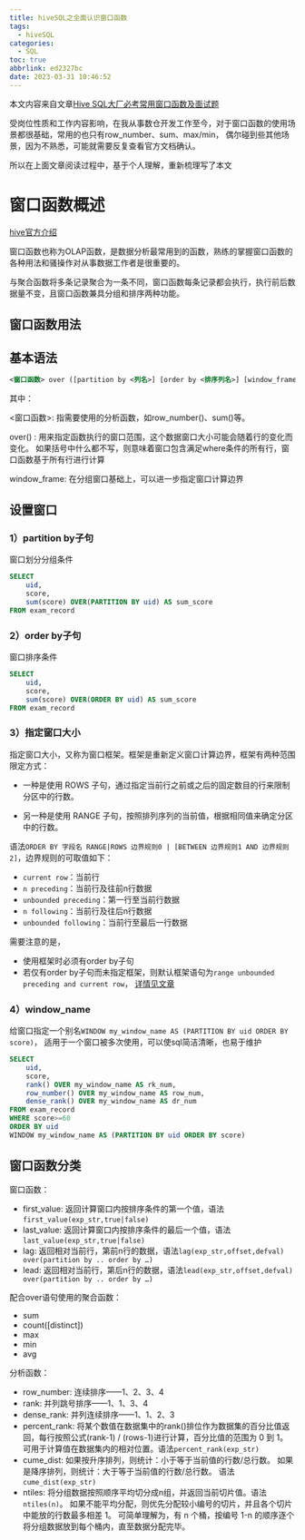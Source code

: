 ```yaml
---
title: hiveSQL之全面认识窗口函数
tags:
  - hiveSQL
categories:
  - SQL
toc: true
abbrlink: ed2327bc
date: 2023-03-31 10:46:52
---
```

本文内容来自文章[Hive SQL大厂必考常用窗口函数及面试题](https://mp.weixin.qq.com/s/VnQT-bidnJDduoLfJeRhxA)

受岗位性质和工作内容影响，在我从事数仓开发工作至今，对于窗口函数的使用场景都很基础，常用的也只有row_number、sum、max/min，
偶尔碰到些其他场景，因为不熟悉，可能就需要反复查看官方文档确认。

所以在上面文章阅读过程中，基于个人理解，重新梳理写了本文

# 窗口函数概述
[hive官方介绍](https://cwiki.apache.org/confluence/display/Hive/LanguageManual+WindowingAndAnalytics)

窗口函数也称为OLAP函数，是数据分析最常用到的函数，熟练的掌握窗口函数的各种用法和骚操作对从事数据工作者是很重要的。

与聚合函数将多条记录聚合为一条不同，窗口函数每条记录都会执行，执行前后数据量不变，且窗口函数兼具分组和排序两种功能。

## 窗口函数用法

## 基本语法
```xml
<窗口函数> over ([partition by <列名>] [order by <排序列名>] [window_frame])
```
其中：

<窗口函数>: 指需要使用的分析函数，如row_number()、sum()等。

over() : 用来指定函数执行的窗口范围，这个数据窗口大小可能会随着行的变化而变化。
如果括号中什么都不写，则意味着窗口包含满足where条件的所有行，窗口函数基于所有行进行计算

window_frame: 在分组窗口基础上，可以进一步指定窗口计算边界

## 设置窗口

### 1）partition by子句
窗口划分分组条件
```sql
SELECT
    uid,
    score,
    sum(score) OVER(PARTITION BY uid) AS sum_score
FROM exam_record
```

### 2）order by子句
窗口排序条件
```sql
SELECT
    uid,
    score,
    sum(score) OVER(ORDER BY uid) AS sum_score
FROM exam_record
```


### 3）指定窗口大小
指定窗口大小，又称为窗口框架。框架是重新定义窗口计算边界，框架有两种范围限定方式：

* 一种是使用 ROWS 子句，通过指定当前行之前或之后的固定数目的行来限制分区中的行数。

* 另一种是使用 RANGE 子句，按照排列序列的当前值，根据相同值来确定分区中的行数。

语法`ORDER BY 字段名 RANGE|ROWS 边界规则0 | [BETWEEN 边界规则1 AND 边界规则2]`，边界规则的可取值如下：

* `current row`：当前行
* `n preceding`：当前行及往前n行数据
* `unbounded preceding`：第一行至当前行数据
* `n following`：当前行及往后n行数据
* `unbounded following`：当前行至最后一行数据

需要注意的是，
* 使用框架时必须有order by子句
* 若仅有order by子句而未指定框架，则默认框架语句为`range unbounded preceding and current row`，
  [详情见文章](https://llye-hub.github.io/posts/5af52219.html)

### 4）window_name
给窗口指定一个别名`WINDOW my_window_name AS (PARTITION BY uid ORDER BY score)`，
适用于一个窗口被多次使用，可以使sql简洁清晰，也易于维护
```sql
SELECT
    uid,
    score,
    rank() OVER my_window_name AS rk_num,
    row_number() OVER my_window_name AS row_num,
    dense_rank() OVER my_window_name AS dr_num
FROM exam_record
WHERE score>=60
ORDER BY uid
WINDOW my_window_name AS (PARTITION BY uid ORDER BY score)
```

## 窗口函数分类

窗口函数：
* first_value: 返回计算窗口内按排序条件的第一个值，语法`first_value(exp_str,true|false)`
* last_value: 返回计算窗口内按排序条件的最后一个值，语法`last_value(exp_str,true|false)`
* lag: 返回相对当前行，第前n行的数据，语法`lag(exp_str,offset,defval) over(partition by .. order by …)`
* lead: 返回相对当前行，第后n行的数据，语法`lead(exp_str,offset,defval) over(partition by .. order by …)`

配合over语句使用的聚合函数：
* sum
* count([distinct])
* max
* min
* avg

分析函数：
* row_number: 连续排序——1、2、3、4
* rank: 并列跳号排序——1、1、3、4
* dense_rank: 并列连续排序——1、1、2、3
* percent_rank: 将某个数值在数据集中的rank()排位作为数据集的百分比值返回，每行按照公式(rank-1) / (rows-1)进行计算，百分比值的范围为 0 到 1。
  可用于计算值在数据集内的相对位置。语法`percent_rank(exp_str)`
* cume_dist: 如果按升序排列，则统计：小于等于当前值的行数/总行数。
             如果是降序排列，则统计：大于等于当前值的行数/总行数。
             语法`cume_dist(exp_str)`
* ntiles: 将分组数据按照顺序平均切分成n组，并返回当前切片值。语法`ntiles(n)`。
          如果不能平均分配，则优先分配较小编号的切片，并且各个切片中能放的行数最多相差 1。
          可简单理解为，有 n 个桶，按编号 1-n 的顺序逐个将分组数据放到每个桶内，直至数据分配完毕。








